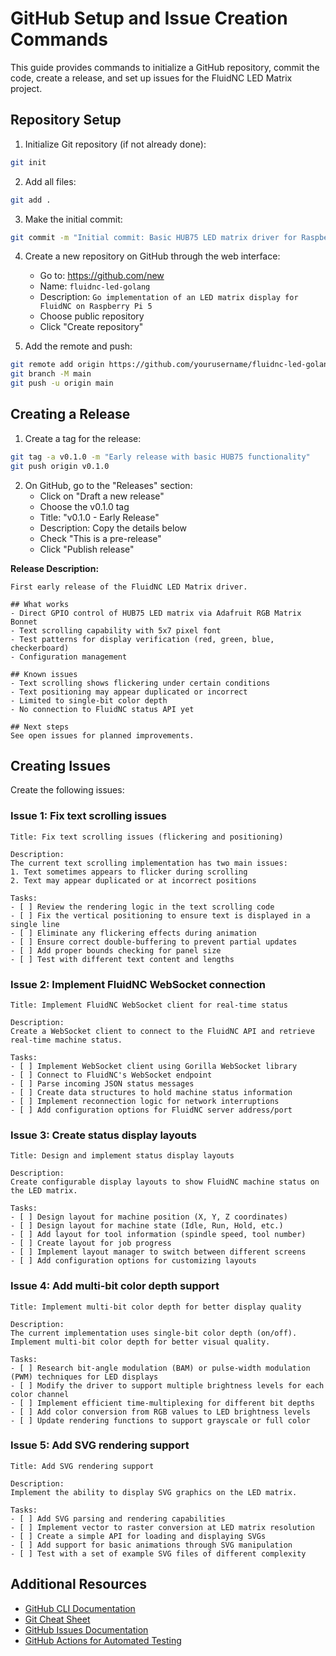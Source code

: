 # GitHub Setup and Issue Creation Commands

This guide provides commands to initialize a GitHub repository, commit the code, create a release, and set up issues for the FluidNC LED Matrix project.

## Repository Setup

1. Initialize Git repository (if not already done):
```bash
git init
```

2. Add all files:
```bash
git add .
```

3. Make the initial commit:
```bash
git commit -m "Initial commit: Basic HUB75 LED matrix driver for Raspberry Pi 5"
```

4. Create a new repository on GitHub through the web interface:
   - Go to: https://github.com/new
   - Name: `fluidnc-led-golang`
   - Description: `Go implementation of an LED matrix display for FluidNC on Raspberry Pi 5`
   - Choose public repository
   - Click "Create repository"

5. Add the remote and push:
```bash
git remote add origin https://github.com/yourusername/fluidnc-led-golang.git
git branch -M main
git push -u origin main
```

## Creating a Release

1. Create a tag for the release:
```bash
git tag -a v0.1.0 -m "Early release with basic HUB75 functionality"
git push origin v0.1.0
```

2. On GitHub, go to the "Releases" section:
   - Click on "Draft a new release"
   - Choose the v0.1.0 tag
   - Title: "v0.1.0 - Early Release"
   - Description: Copy the details below
   - Check "This is a pre-release"
   - Click "Publish release"

**Release Description:**
```
First early release of the FluidNC LED Matrix driver.

## What works
- Direct GPIO control of HUB75 LED matrix via Adafruit RGB Matrix Bonnet
- Text scrolling capability with 5x7 pixel font
- Test patterns for display verification (red, green, blue, checkerboard)
- Configuration management

## Known issues
- Text scrolling shows flickering under certain conditions
- Text positioning may appear duplicated or incorrect
- Limited to single-bit color depth
- No connection to FluidNC status API yet

## Next steps
See open issues for planned improvements.
```

## Creating Issues

Create the following issues:

### Issue 1: Fix text scrolling issues
```
Title: Fix text scrolling issues (flickering and positioning)

Description:
The current text scrolling implementation has two main issues:
1. Text sometimes appears to flicker during scrolling
2. Text may appear duplicated or at incorrect positions

Tasks:
- [ ] Review the rendering logic in the text scrolling code
- [ ] Fix the vertical positioning to ensure text is displayed in a single line
- [ ] Eliminate any flickering effects during animation
- [ ] Ensure correct double-buffering to prevent partial updates
- [ ] Add proper bounds checking for panel size
- [ ] Test with different text content and lengths
```

### Issue 2: Implement FluidNC WebSocket connection
```
Title: Implement FluidNC WebSocket client for real-time status

Description:
Create a WebSocket client to connect to the FluidNC API and retrieve real-time machine status.

Tasks:
- [ ] Implement WebSocket client using Gorilla WebSocket library
- [ ] Connect to FluidNC's WebSocket endpoint
- [ ] Parse incoming JSON status messages
- [ ] Create data structures to hold machine status information
- [ ] Implement reconnection logic for network interruptions
- [ ] Add configuration options for FluidNC server address/port
```

### Issue 3: Create status display layouts
```
Title: Design and implement status display layouts

Description:
Create configurable display layouts to show FluidNC machine status on the LED matrix.

Tasks:
- [ ] Design layout for machine position (X, Y, Z coordinates)
- [ ] Design layout for machine state (Idle, Run, Hold, etc.)
- [ ] Add layout for tool information (spindle speed, tool number)
- [ ] Create layout for job progress
- [ ] Implement layout manager to switch between different screens
- [ ] Add configuration options for customizing layouts
```

### Issue 4: Add multi-bit color depth support
```
Title: Implement multi-bit color depth for better display quality

Description:
The current implementation uses single-bit color depth (on/off). Implement multi-bit color depth for better visual quality.

Tasks:
- [ ] Research bit-angle modulation (BAM) or pulse-width modulation (PWM) techniques for LED displays
- [ ] Modify the driver to support multiple brightness levels for each color channel
- [ ] Implement efficient time-multiplexing for different bit depths
- [ ] Add color conversion from RGB values to LED brightness levels
- [ ] Update rendering functions to support grayscale or full color
```

### Issue 5: Add SVG rendering support
```
Title: Add SVG rendering support

Description:
Implement the ability to display SVG graphics on the LED matrix.

Tasks:
- [ ] Add SVG parsing and rendering capabilities
- [ ] Implement vector to raster conversion at LED matrix resolution
- [ ] Create a simple API for loading and displaying SVGs
- [ ] Add support for basic animations through SVG manipulation
- [ ] Test with a set of example SVG files of different complexity
```

## Additional Resources

- [GitHub CLI Documentation](https://cli.github.com/manual/)
- [Git Cheat Sheet](https://education.github.com/git-cheat-sheet-education.pdf)
- [GitHub Issues Documentation](https://docs.github.com/en/issues)
- [GitHub Actions for Automated Testing](https://docs.github.com/en/actions)
